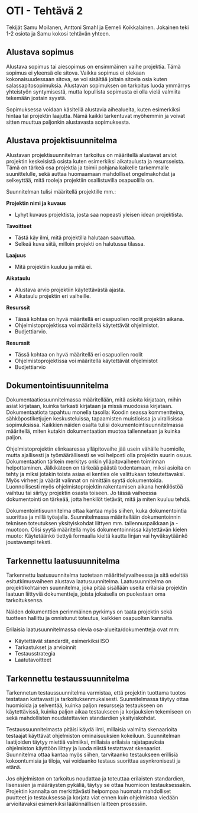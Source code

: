 # OTI - Tehtävä 2

Tekijät Samu Moilanen, Anttoni Smahl ja Eemeli Koikkalainen. Jokainen teki 1-2 osiota ja Samu kokosi tehtävän yhteen.

## Alustava sopimus

Alustava sopimus tai aiesopimus on ensimmäinen vaihe projektia. Tämä sopimus ei yleensä ole sitova. Vaikka sopimus ei olekaan kokonaisuudessaan sitova, se voi sisältää joitain sitovia osia kuten salassapitosopimuksia. Alustavan sopimuksen on tarkoitus luoda ymmärrys yhteistyön syntymisestä, mutta lopullista sopimusta ei olla vielä valmiita tekemään jostain syystä.  

Sopimuksessa voidaan käsitellä alustavia aihealueita, kuten esimerkiksi hintaa tai projektin laajutta. Nämä kaikki tarkentuvat myöhemmin ja voivat sitten muuttua paljonkin alustavasta sopimuksesta.

## Alustava projektisuunnitelma

Alustavan projektisuunnitelman tarkoitus on määritellä alustavat arviot projektin keskeisistä osista kuten esimerkiksi aikataulusta ja resursseista. Tämä on tärkeä osa projektia ja toimii pohjana kaikelle tarkemmalle suunittelulle, sekä auttaa huomaamaan mahdolliset ongelmakohdat ja selkeyttää, mitä rooleja projektiin osallistuvilla osapuolilla on.  

Suunnitelman tulisi määritellä projektille mm.:

**Projektin nimi ja kuvaus**
- Lyhyt kuvaus projektista, josta saa nopeasti yleisen idean projektista.

**Tavoitteet**
- Tästä käy ilmi, mitä projektilla halutaan saavuttaa.
- Selkeä kuva siitä, milloin projekti on halutussa tilassa.

**Laajuus**
- Mitä projektiin kuuluu ja mitä ei.

**Aikataulu**
- Alustava arvio projektiin käytettävästä ajasta.
- Aikataulu projektin eri vaiheille.

**Resurssit**
- Tässä kohtaa on hyvä määritellä eri osapuolien roolit projektin aikana.
- Ohjelmistoprojektissa voi määritellä käytettävät ohjelmistot.
- Budjettiarvio.

**Resurssit**
- Tässä kohtaa on hyvä määritellä eri osapuolien roolit
- Ohjelmistoprojektissa voi määritellä käytettävät ohjelmistot
- Budjettiarvio

## Dokumentointisuunnitelma

Dokumentaatiosuunnitelmassa määritellään, mitä asioita kirjataan, mihin asiat kirjataan, kuinka tarkasti kirjataan ja missä muodossa kirjataan. Dokumentaatiota tapahtuu monella tasolla: Koodin seassa kommentteina, sähköpostiketjujen keskusteluissa, tapaamisten muistioissa ja virallisissa sopimuksissa. Kaikkien näiden osalta tulisi dokumentointisuunnitelmassa määritellä, miten kutakin dokumentaation muotoa tallennetaan ja kuinka paljon.

Ohjelmistoprojektin elinkaaressa ylläpitovaihe jää usein vähälle huomiolle, mutta ajallisesti ja työmäärällisesti se voi helposti olla projektin suurin osuus. Dokumentaation tärkein merkitys onkin ylläpitovaiheen toiminnan helpottaminen. Jälkikäteen on tärkeää päästä todentamaan, miksi asioita on tehty ja miksi jotakin toista asiaa ei kenties ole valittukaan toteutettavaksi. Myös virheet ja väärät valinnat on nimittäin syytä dokumentoida. Luonnollisesti myös ohjelmistoprojektin rakentamisen aikana henkilöstöä vaihtuu tai siirtyy projektin osasta toiseen. Jo tässä vaiheessa dokumentointi on tärkeää, jotta henkilöt tietävät, mitä ja miten kuuluu tehdä.

Dokumentointisuunnitelma ottaa kantaa myös siihen, kuka dokumentointia suorittaa ja millä työajalla. Suunnitelmassa määritellään dokumentoinnin teknisen toteutuksen yksityiskohdat liittyen mm. tallennuspaikkaan ja -muotoon. Olisi syytä määritellä myös dokumentoinnissa käytettävän kielen muoto: Käytetäänkö tiettyä formaalia kieltä kautta linjan vai hyväksytäänkö joustavampi teksti.

## Tarkennettu laatusuunnitelma

Tarkennettu laatusuunnitelma tuotetaan määrittelyvaiheessa ja sitä edeltää esitutkimusvaiheen alustava laatusuunnitelma. Laatusuunnitelma on projektikohtainen suunnitelma, joka pitää sisällään useita erilaisia projektin laatuun liittyviä dokumentteja, joista jokaisella on puolestaan oma tarkoituksensa. 

Näiden dokumenttien perimmäinen pyrkimys on taata projektin sekä tuotteen hallittu ja onnistunut toteutus, kaikkien osapuolten kannalta. 

Erilaisia laatusuunnitelmassa olevia osa-alueita/dokumentteja ovat mm:
- Käytettävät standardit, esimerkiksi ISO
- Tarkastukset ja arvioinnit
- Testausstrategia
- Laatutavoitteet

## Tarkennettu testaussuunnitelma

Tarkennetun testaussuunnitelma varmistaa, että projektin tuottama tuotos testataan kattavasti ja tarkoituksenmukaisesti. Suunnitelmassa täytyy ottaa huomioida ja selventää, kuinka paljon resursseja testaukseen on käytettävissä, kuinka paljon aikaa testaukseen ja korjauksien tekemiseen on sekä mahdollisten noudatettavien standardien yksityiskohdat.

Testaussuunnitelmasta pitäisi käydä ilmi, millaisia valmiita skenaarioita testaajat käyttävät ohjelmiston ominaisuuksien kokeiluun. Suunnitelman laatijoiden täytyy miettiä valmiiksi, millaisia erilaisia rajatapauksia ohjelmiston käyttöön liittyy ja luoda niistä testattavat skenaariot. Suunnitelma ottaa kantaa myös siihen, tarvitaanko testaukseen erillisiä kokoontumisia ja tiloja, vai voidaanko testaus suorittaa asynkronisesti ja etänä.

Jos ohjelmiston on tarkoitus noudattaa ja toteuttaa erilaisten standardien, lisenssien ja määräysten pykäliä, täytyy se ottaa huomioon testauksessakin. Projektin kannalta on merkittävästi helpompaa huomata mahdolliset puutteet jo testauksessa ja korjata viat ennen kuin ohjelmistoa viedään arvioitavaksi esimerkiksi lääkinnällisen laitteen prosessiin.
